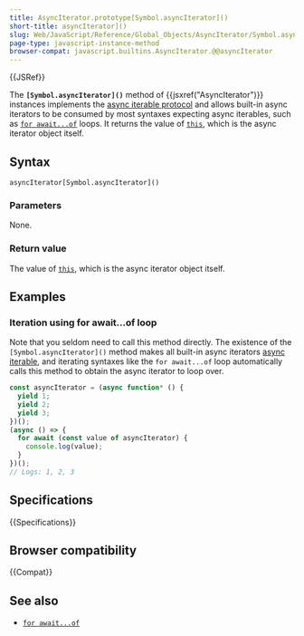 ```yaml
---
title: AsyncIterator.prototype[Symbol.asyncIterator]()
short-title: asyncIterator]()
slug: Web/JavaScript/Reference/Global_Objects/AsyncIterator/Symbol.asyncIterator
page-type: javascript-instance-method
browser-compat: javascript.builtins.AsyncIterator.@@asyncIterator
---
```


{{JSRef}}

The **`[Symbol.asyncIterator]()`** method of {{jsxref("AsyncIterator")}} instances implements the [async iterable protocol](/en-US/docs/Web/JavaScript/Reference/Iteration_protocols#the_async_iterator_and_async_iterable_protocols) and allows built-in async iterators to be consumed by most syntaxes expecting async iterables, such as [`for await...of`](/en-US/docs/Web/JavaScript/Reference/Statements/for-await...of) loops. It returns the value of [`this`](/en-US/docs/Web/JavaScript/Reference/Operators/this), which is the async iterator object itself.

## Syntax

```js-nolint
asyncIterator[Symbol.asyncIterator]()
```

### Parameters

None.

### Return value

The value of [`this`](/en-US/docs/Web/JavaScript/Reference/Operators/this), which is the async iterator object itself.

## Examples

### Iteration using for await...of loop

Note that you seldom need to call this method directly. The existence of the `[Symbol.asyncIterator]()` method makes all built-in async iterators [async iterable](/en-US/docs/Web/JavaScript/Reference/Iteration_protocols#the_async_iterator_and_async_iterable_protocols), and iterating syntaxes like the `for await...of` loop automatically calls this method to obtain the async iterator to loop over.

```js
const asyncIterator = (async function* () {
  yield 1;
  yield 2;
  yield 3;
})();
(async () => {
  for await (const value of asyncIterator) {
    console.log(value);
  }
})();
// Logs: 1, 2, 3
```

## Specifications

{{Specifications}}

## Browser compatibility

{{Compat}}

## See also

- [`for await...of`](/en-US/docs/Web/JavaScript/Reference/Statements/for-await...of)
